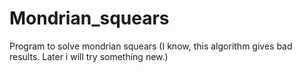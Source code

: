 # Mondrian_squears
Program to solve mondrian squears
(I know, this algorithm gives bad results. Later i will try something new.)
